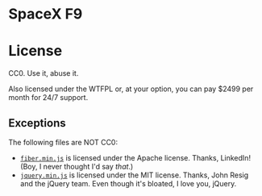 # SpaceX F9

# License

CC0. Use it, abuse it.

Also licensed under the WTFPL or, at your option, you can pay $2499
per month for 24/7 support.

## Exceptions

The following files are NOT CC0:

* [`fiber.min.js`](https://github.com/linkedin/Fiber) is licensed
  under the Apache license. Thanks, LinkedIn! (Boy, I never thought
  I'd say _that_.)
* [`jquery.min.js`](http://jquery.com/) is licensed under the MIT
  license. Thanks, John Resig and the jQuery team. Even though it's
  bloated, I love you, jQuery.
